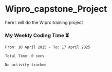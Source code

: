 # Wipro_capstone_Project
 here I will do the Wipro training project 


### My Weekly Coding Time ⏳
<!--START_SECTION:waka-->

```txt
From: 10 April 2025 - To: 17 April 2025

Total Time: 0 secs

No activity tracked
```

<!--END_SECTION:waka-->
